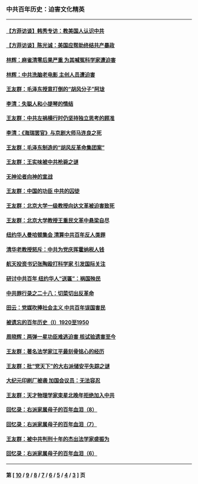 ### 中共百年历史：迫害文化精英
---
#### [【方菲访谈】韩秀专访：教美国人认识中共](../../pages/nf1176111/n13821310.md?10270430) 
#### [【方菲访谈】陈光诚：美国应帮助终结共产暴政](../../pages/nf1176111/n13759521.md?10270430) 
#### [林辉：麻雀清零后果严重 为其喊冤科学家遭迫害](../../pages/nf1176111/n13746900.md?10270430) 
#### [林辉：中共洗脑老电影 主创人员遭迫害](../../pages/nf1176111/n13699437.md?10270430) 
#### [王友群：毛泽东授意打倒的“胡风分子”阿垅](../../pages/nf1176111/n13592541.md?10270430) 
#### [李清：失聪人和小提琴的情结](../../pages/nf1176111/n13459280.md?10270430) 
#### [王友群：中共左祸横行时仍坚持独立思考的顾准](../../pages/nf1176111/n13444722.md?10270430) 
#### [李清：《海瑞罢官》与京剧大师马连良之死](../../pages/nf1176111/n13412316.md?10270430) 
#### [王友群：毛泽东制造的“胡风反革命集团案”](../../pages/nf1176111/n13324909.md?10270430) 
#### [王友群：王实味被中共枪毙之谜](../../pages/nf1176111/n13307502.md?10270430) 
#### [无神论者向神的宣战](../../pages/nf1176111/n13281535.md?10270430) 
#### [王友群：中国的功臣 中共的囚徒](../../pages/nf1176111/n13291790.md?10270430) 
#### [王友群：北京大学一级教授向达文革被迫害致死](../../pages/nf1176111/n13150966.md?10270430) 
#### [王友群：北京大学教授王重民文革中悬梁自尽](../../pages/nf1176111/n13084645.md?10270430) 
#### [纽约华人曼哈顿集会 清算中共百年反人类罪](../../pages/nf1176111/n13084157.md?10270430) 
#### [清华老教授怒斥：中共为党庆挥霍纳税人钱](../../pages/nf1176111/n13071430.md?10270430) 
#### [航天投资书记张陶殴打科学家 引发国际关注](../../pages/nf1176111/n13069132.md?10270430) 
#### [研讨中共百年 纽约华人“送匾”：祸国殃民](../../pages/nf1176111/n13057367.md?10270430) 
#### [中共罪行录之二十八：切菜切出反革命](../../pages/nf1176111/n13030600.md?10270430) 
#### [田云：党媒吹捧社会主义 中共百年误国害民](../../pages/nf1176111/n13006682.md?10270430) 
#### [被遗忘的百年历史（I）1920至1950](../../pages/nf1176111/n12986411.md?10270430) 
#### [周晓辉：两弹一星功臣难逃迫害 核试验遗害至今](../../pages/nf1176111/n12974997.md?10270430) 
#### [王友群：著名法学家江平最刻骨铭心的经历](../../pages/nf1176111/n12970787.md?10270430) 
#### [王友群：批“党天下”的大右派储安平失踪之谜](../../pages/nf1176111/n12954229.md?10270430) 
#### [大纪元印刷厂被袭 加国会议员：无法容忍](../../pages/nf1176111/n12883028.md?10270430) 
#### [王友群：天才物理学家束星北晚年拒绝加入中共](../../pages/nf1176111/n12792913.md?10270430) 
#### [回忆录：右派家属母子的百年血泪（8）](../../pages/nf1176111/n12706196.md?10270430) 
#### [回忆录：右派家属母子的百年血泪（7）](../../pages/nf1176111/n12706191.md?10270430) 
#### [王友群：被中共判刑十年的杰出法学家盛振为](../../pages/nf1176111/n12706141.md?10270430) 
#### [回忆录：右派家属母子的百年血泪（6）](../../pages/nf1176111/n12698863.md?10270430) 

---
#### 第 [ [10](./10.md?10270430) / [9](./9.md?10270430) / [8](./8.md?10270430) / [7](./7.md?10270430) / [6](./6.md?10270430) / [5](./5.md?10270430) / [4](./4.md?10270430) / [3](./3.md?10270430) ] 页
